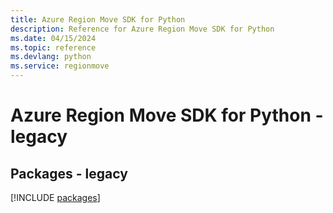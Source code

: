 ```yaml
---
title: Azure Region Move SDK for Python
description: Reference for Azure Region Move SDK for Python
ms.date: 04/15/2024
ms.topic: reference
ms.devlang: python
ms.service: regionmove
---
```

# Azure Region Move SDK for Python - legacy
## Packages - legacy
[!INCLUDE [packages](region-move-index.md)]